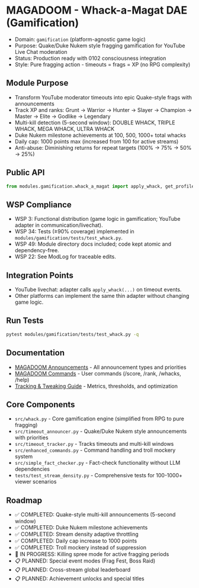 # MAGADOOM - Whack-a-Magat DAE (Gamification)

- Domain: `gamification` (platform-agnostic game logic)
- Purpose: Quake/Duke Nukem style fragging gamification for YouTube Live Chat moderation
- Status: Production ready with 0102 consciousness integration
- Style: Pure fragging action - timeouts = frags = XP (no RPG complexity)

## Module Purpose
- Transform YouTube moderator timeouts into epic Quake-style frags with announcements
- Track XP and ranks: Grunt → Warrior → Hunter → Slayer → Champion → Master → Elite → Godlike → Legendary
- Multi-kill detection (5-second window): DOUBLE WHACK, TRIPLE WHACK, MEGA WHACK, ULTRA WHACK
- Duke Nukem milestone achievements at 100, 500, 1000+ total whacks
- Daily cap: 1000 points max (increased from 100 for active streams)
- Anti-abuse: Diminishing returns for repeat targets (100% → 75% → 50% → 25%)

## Public API
```python
from modules.gamification.whack_a_magat import apply_whack, get_profile, classify_behavior
```

## WSP Compliance
- WSP 3: Functional distribution (game logic in gamification; YouTube adapter in communication/livechat).
- WSP 34: Tests (≥90% coverage) implemented in `modules/gamification/tests/test_whack.py`.
- WSP 49: Module directory docs included; code kept atomic and dependency-free.
- WSP 22: See ModLog for traceable edits.

## Integration Points
- YouTube livechat: adapter calls `apply_whack(...)` on timeout events.
- Other platforms can implement the same thin adapter without changing game logic.

## Run Tests
```bash
pytest modules/gamification/tests/test_whack.py -q
```

## Documentation
- [MAGADOOM Announcements](docs/MAGADOOM_ANNOUNCEMENTS.md) - All announcement types and priorities
- [MAGADOOM Commands](docs/MAGADOOM_COMMANDS.md) - User commands (/score, /rank, /whacks, /help)
- [Tracking & Tweaking Guide](docs/TRACKING_AND_TWEAKING.md) - Metrics, thresholds, and optimization

## Core Components
- `src/whack.py` - Core gamification engine (simplified from RPG to pure fragging)
- `src/timeout_announcer.py` - Quake/Duke Nukem style announcements with priorities
- `src/timeout_tracker.py` - Tracks timeouts and multi-kill windows
- `src/enhanced_commands.py` - Command handling and troll mockery system
- `src/simple_fact_checker.py` - Fact-check functionality without LLM dependencies
- `tests/test_stream_density.py` - Comprehensive tests for 100-1000+ viewer scenarios

## Roadmap
- ✅ COMPLETED: Quake-style multi-kill announcements (5-second window)
- ✅ COMPLETED: Duke Nukem milestone achievements
- ✅ COMPLETED: Stream density adaptive throttling
- ✅ COMPLETED: Daily cap increase to 1000 points
- ✅ COMPLETED: Troll mockery instead of suppression
- 🚧 IN PROGRESS: Killing spree mode for active fragging periods
- 📋 PLANNED: Special event modes (Frag Fest, Boss Raid)
- 📋 PLANNED: Cross-stream global leaderboard
- 📋 PLANNED: Achievement unlocks and special titles
